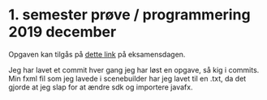 # 1. semester prøve / programmering 2019 december

Opgaven kan tilgås på [dette link](https://docs.google.com/document/d/1jBYgOTbtFgv4i-82umFquU_zu5mtbJ_F05aWe4ZmDJw/edit#) på eksamensdagen.

Jeg har lavet et commit hver gang jeg har løst en opgave, så kig i commits. Min fxml fil som jeg lavede i scenebuilder har jeg lavet til en .txt, da det gjorde at jeg slap for at ændre sdk og importere javafx.

